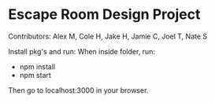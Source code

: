 # Escape Room Design Project

Contributors:
Alex M,
Cole H,
Jake H,
Jamie C,
Joel T,
Nate S

Install pkg's and run:
When inside folder, run: 
- npm install
- npm start

Then go to localhost:3000 in your browser.
